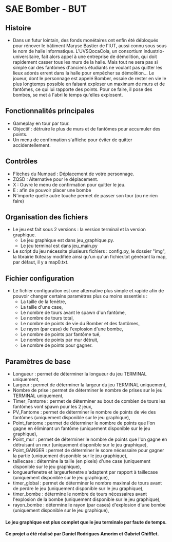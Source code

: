 # SAE Bomber - BUT

## Histoire

- Dans un futur lointain, des fonds monétaires ont enfin été débloqués pour rénover le bâtiment Maryse Bastier de l'IUT, aussi connu sous sous le nom de halle informatique. L'UVSQocaCola, un consortium industrio-universitaire, fait alors appel à une entreprise de démolition, qui doit rapidement casser tous les murs de la halle. Mais tout ne sera pas si simple car des fantômes d'anciens étudiants ne voulant pas quitter les lieux adorés errent dans la halle pour empêcher sa démolition... Le joueur, dont le personnage est appelé Bomber, essaie de rester en vie le plus longtemps possible en faisant exploser un maximum de murs et de fantômes, ce qui lui rapporte des points. Pour ce faire, il pose des bombes, se met à l'abri le temps qu'elles explosent.

## Fonctionnalités principales

- Gameplay en tour par tour.
- Objectif : détruire le plus de murs et de fantômes pour accumuler des points.
- Un menu de confirmation s'affiche pour éviter de quitter accidentellement.

## Contrôles

- Flèches du Numpad : Déplacement de votre personnage.
- ZQSD : Alternative pour le déplacement.
- X : Ouvre le menu de confirmation pour quitter le jeu.
- E : afin de pouvoir placer une bombe
- N'importe quelle autre touche permet de passer son tour (ou ne rien faire)

## Organisation des fichiers
- Le jeu est fait sous 2 versions : la version terminal et la version graphique.
  - Le jeu graphique est dans jeu_graphique.py.
  - Le jeu terminal est dans jeu_main.py
- Le script du jeu nécessite plusieurs fichiers : config.py, le dossier "img", la librairie tkiteasy modifiée ainsi qu'un qu'un fichier.txt générant la map, par défaut, il y a map0.txt.

## Fichier configuration
- Le fichier configuration est une alternative plus simple et rapide afin de pouvoir changer certains paramètres plus ou moins essentiels :
  - La taille de la fenètre,
  - La taille d'une case,
  - Le nombre de tours avant le spawn d'un fantôme,
  - Le nombre de tours total,
  - Le nombre de points de vie du Bomber et des fantômes,
  - Le rayon (par case) de l'explosion d'une bombe,
  - Le nombre de points par fantôme tué,
  - Le nombre de points par mur détruit,
  - Le nombre de points pour gagner.

## Paramètres de base
- Longueur : permet de déterminer la longueur du jeu TERMINAL uniquement,
- Largeur : permet de déterminer la largeur du jeu TERMINAL uniquement,
- Nombre de prise : permet de déterminer le nombre de prises sur le jeu TERMINAL uniquement,
- Timer_Fantome : permet de déterminer au bout de combien de tours les fantômes vont spawn pour les 2 jeux,
- PV_Fantome : permet de déterminer le nombre de points de vie des fantômes (uniquement disponible sur le jeu graphique),
- Point_fantome : permet de déterminer le nombre de points que l'on gagne en éliminant un fantôme (uniquement disponible sur le jeu graphique),
- Point_mur : permet de déterminer le nombre de points que l'on gagne en détruisant un mur (uniquement disponible sur le jeu graphique),
- Point_GANGER : permet de déterminer le score nécessaire pour gagner la partie (uniquement disponible sur le jeu graphique),
- taillecase : détermine la taille (en pixels) d'une case (uniquement disponible sur le jeu graphique),
- longueurfenetre et largeurfenetre s'adaptent par rapport à taillecase (uniquement disponible sur le jeu graphique),
- timer_global : permet de déterminer le nombre maximal de tours avant de perdre le jeu (uniquement disponible sur le jeu graphique),
- timer_bombe : détermine le nombre de tours nécessaires avant l'explosion de la bombe (uniquement disponible sur le jeu graphique),
- rayon_bombe : détermine le rayon (par cases) d'explosion d'une bombe (uniquement disponible sur le jeu graphique), 
 
#### Le jeu graphique est plus complet que le jeu terminale par faute de temps.


#### Ce projet a été réalisé par Daniel Rodrigues Amorim et Gabriel Chifflet.



